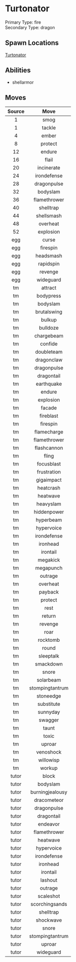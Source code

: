 # Turtonator  
Primary Type: fire  
Secondary Type: dragon  
  
## Spawn Locations  
[Turtonator](/data/spawn_presets/turtonator.md)  
  
## Abilities  
  * shellarmor
  
  
## Moves  
  
| Source | Move |  
|:---:|:---:|  
| 1 | smog |  
| 1 | tackle |  
| 4 | ember |  
| 8 | protect |  
| 12 | endure |  
| 16 | flail |  
| 20 | incinerate |  
| 24 | irondefense |  
| 28 | dragonpulse |  
| 32 | bodyslam |  
| 36 | flamethrower |  
| 40 | shelltrap |  
| 44 | shellsmash |  
| 48 | overheat |  
| 52 | explosion |  
| egg | curse |  
| egg | firespin |  
| egg | headsmash |  
| egg | rapidspin |  
| egg | revenge |  
| egg | wideguard |  
| tm | attract |  
| tm | bodypress |  
| tm | bodyslam |  
| tm | brutalswing |  
| tm | bulkup |  
| tm | bulldoze |  
| tm | chargebeam |  
| tm | confide |  
| tm | doubleteam |  
| tm | dragonclaw |  
| tm | dragonpulse |  
| tm | dragontail |  
| tm | earthquake |  
| tm | endure |  
| tm | explosion |  
| tm | facade |  
| tm | fireblast |  
| tm | firespin |  
| tm | flamecharge |  
| tm | flamethrower |  
| tm | flashcannon |  
| tm | fling |  
| tm | focusblast |  
| tm | frustration |  
| tm | gigaimpact |  
| tm | heatcrash |  
| tm | heatwave |  
| tm | heavyslam |  
| tm | hiddenpower |  
| tm | hyperbeam |  
| tm | hypervoice |  
| tm | irondefense |  
| tm | ironhead |  
| tm | irontail |  
| tm | megakick |  
| tm | megapunch |  
| tm | outrage |  
| tm | overheat |  
| tm | payback |  
| tm | protect |  
| tm | rest |  
| tm | return |  
| tm | revenge |  
| tm | roar |  
| tm | rocktomb |  
| tm | round |  
| tm | sleeptalk |  
| tm | smackdown |  
| tm | snore |  
| tm | solarbeam |  
| tm | stompingtantrum |  
| tm | stoneedge |  
| tm | substitute |  
| tm | sunnyday |  
| tm | swagger |  
| tm | taunt |  
| tm | toxic |  
| tm | uproar |  
| tm | venoshock |  
| tm | willowisp |  
| tm | workup |  
| tutor | block |  
| tutor | bodyslam |  
| tutor | burningjealousy |  
| tutor | dracometeor |  
| tutor | dragonpulse |  
| tutor | dragontail |  
| tutor | endeavor |  
| tutor | flamethrower |  
| tutor | heatwave |  
| tutor | hypervoice |  
| tutor | irondefense |  
| tutor | ironhead |  
| tutor | irontail |  
| tutor | lashout |  
| tutor | outrage |  
| tutor | scaleshot |  
| tutor | scorchingsands |  
| tutor | shelltrap |  
| tutor | shockwave |  
| tutor | snore |  
| tutor | stompingtantrum |  
| tutor | uproar |  
| tutor | wideguard |  
  
